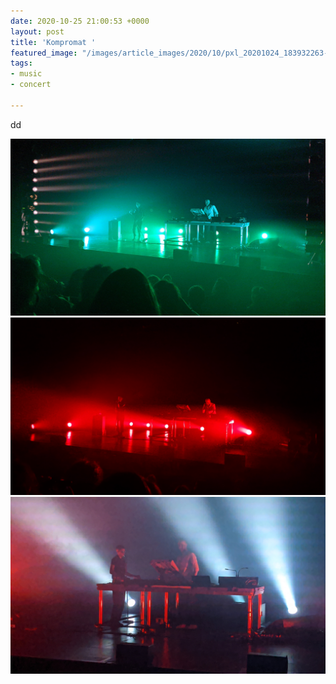 ```yaml
---
date: 2020-10-25 21:00:53 +0000
layout: post
title: 'Kompromat '
featured_image: "/images/article_images/2020/10/pxl_20201024_183932263-night.jpg"
tags:
- music
- concert

---
```

dd

<div class="gallery" data-columns="3">
	<img src="/images/article_images/2020/10/pxl_20201024_183932263-night.jpg">
	<img src="/images/article_images/2020/10/pxl_20201024_184232199-night.jpg">
	<img src="/images/article_images/2020/10/pxl_20201024_185403939-night.jpg">
</div>